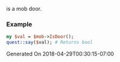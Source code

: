 is a mob door.
### Example

```perl
my $val = $mob->IsDoor();
quest::say($val); # Returns bool
```


Generated On 2018-04-29T00:30:15-07:00